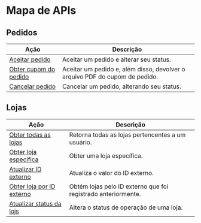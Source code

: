 # Mapa de APIs

## Pedidos
 
|Ação|Descrição|
|---|---|
|[Aceitar pedido](/developers/pt/reference/mp_delivery/_proximity-integration_shipments_shipment_id_accept/put)| Aceitar um pedido e alterar seu status.|
|[Obter cupom do pedido](/developers/pt/reference/mp_delivery/_proximity-integration_shipments_shipment_id_print_label_pdf/get)| Aceitar um pedido e, além disso, devolver o arquivo PDF do cupom de pedido.|
|[Cancelar pedido](/developers/pt/reference/mp_delivery/_proximity-integration_shipments_shipment_id_cancel/put)| Cancelar um pedido, alterando seu status.|
 
## Lojas
 
|Ação|Descrição|
|---|---|
|[Obter todas as lojas](/developers/pt/reference/mp_delivery/_proximity-integration_users_seller_id_stores/get)| Retorna todas as lojas pertencentes a um usuário.|
|[Obter loja específica](/developers/pt/reference/mp_delivery/_proximity-integration_stores_StoreID/get)| Obter uma loja específica. |
|[Atualizar ID externo](/developers/pt/reference/mp_delivery/_proximity-integration_stores_StoreID_external_id/put)| Atualiza o valor do ID externo.|
|[Obter loja por ID externo](/developers/pt/reference/mp_delivery/_proximity-integration_users_SellerID_stores_external_id_ExternalID/get)| Obtém lojas pelo ID externo que foi registrado anteriormente.|
|[Atualizar status da lojs](/developers/pt/reference/mp_delivery/_proximity-integration_stores_store_id_status/put)| Altera o status de operação de uma loja.|